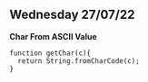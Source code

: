 ## Wednesday 27/07/22

**Char From ASCII Value**

```
function getChar(c){
  return String.fromCharCode(c);
}
```
